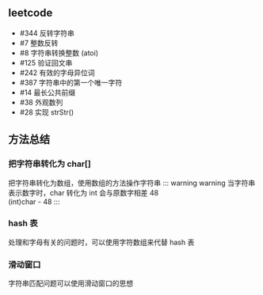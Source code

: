 ## leetcode
- #344 反转字符串  
- #7 整数反转   
- #8 字符串转换整数 (atoi)  
- #125 验证回文串  
- #242 有效的字母异位词  
- #387 字符串中的第一个唯一字符  
- #14 最长公共前缀  
- #38 外观数列  
- #28 实现 strStr()	 


## 方法总结
### 把字符串转化为 char[]
把字符串转化为数组，使用数组的方法操作字符串
::: warning warning
当字符串表示数字时，char 转化为 int 会与原数字相差 48   
(int)char - 48
:::

### hash 表
处理和字母有关的问题时，可以使用字符数组来代替 hash 表  

### 滑动窗口
字符串匹配问题可以使用滑动窗口的思想  